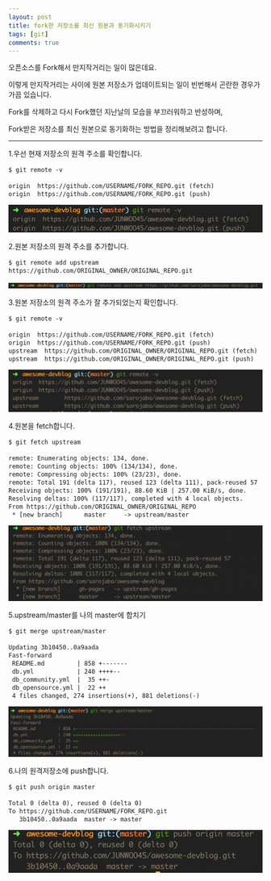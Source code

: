 ```yaml
---
layout: post
title: fork한 저장소를 최신 원본과 동기화시키기
tags: [git]
comments: true
---
```


오픈소스를 Fork해서 만지작거리는 일이 많은데요.

이렇게 만지작거리는 사이에 원본 저장소가 업데이트되는 일이 빈번해서 곤란한 경우가 가끔 있습니다.

Fork를 삭제하고 다시 Fork했던 지난날의 모습을 부끄러워하고 반성하며,

Fork받은 저장소를 최신 원본으로 동기화하는 방법을 정리해보려고 합니다.

---



1.우선 현재 저장소의 원격 주소를 확인합니다.

```
$ git remote -v

origin  https://github.com/USERNAME/FORK_REPO.git (fetch)
origin  https://github.com/USERNAME/FORK_REPO.git (push)
```

![fork1](../img/fork1.png)



2.원본 저장소의 원격 주소를 추가합니다.

```
$ git remote add upstream https://github.com/ORIGINAL_OWNER/ORIGINAL_REPO.git
```

![fork2](../img/fork2.png)



3.원본 저장소의 원격 주소가 잘 추가되었는지 확인합니다.

```
$ git remote -v

origin  https://github.com/USERNAME/FORK_REPO.git (fetch)
origin  https://github.com/USERNAME/FORK_REPO.git (push)
upstream  https://github.com/ORIGINAL_OWNER/ORIGINAL_REPO.git (fetch)
upstream  https://github.com/ORIGINAL_OWNER/ORIGINAL_REPO.git (push)
```

![fork3](../img/fork3.png)



4.원본을 fetch합니다.

```
$ git fetch upstream

remote: Enumerating objects: 134, done.
remote: Counting objects: 100% (134/134), done.
remote: Compressing objects: 100% (23/23), done.
remote: Total 191 (delta 117), reused 123 (delta 111), pack-reused 57
Receiving objects: 100% (191/191), 88.60 KiB | 257.00 KiB/s, done.
Resolving deltas: 100% (117/117), completed with 4 local objects.
From https://github.com/ORIGINAL_OWNER/ORIGINAL_REPO
 * [new branch]      master     -> upstream/master
```

![fork4](../img/fork4.png)



5.upstream/master를 나의 master에 합치기

```
$ git merge upstream/master

Updating 3b10450..0a9aada
Fast-forward
 README.md         | 858 +-------
 db.yml            | 240 ++++--
 db_community.yml  |  35 ++-
 db_opensource.yml |  22 ++
 4 files changed, 274 insertions(+), 881 deletions(-)
```

![fork5](../img/fork5.png)



6.나의 원격저장소에 push합니다.

```
$ git push origin master

Total 0 (delta 0), reused 0 (delta 0)
To https://github.com/USERNAME/FORK_REPO.git
   3b10450..0a9aada  master -> master
```

![fork6](../img/fork6.png)